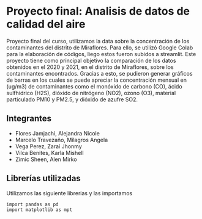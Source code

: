 # Proyecto final: Analisis de datos de calidad del aire
Proyecto final del curso, utilizamos la data sobre la concentración de los contaminantes del distrito de Miraflores. Para ello, se utilizó Google Colab para la elaboración de códigos, liego estos fueron subidos a streamlit.
Este proyecto tiene como principal objetivo la comparación de los datos obtenidos en el 2020 y 2021, en el distrito de Miraflores, sobre los contaminantes encontrados.
Gracias a esto, se pudieron generar gráficos de barras en los cuales se puede apreciar la concentración mensual en (ug/m3) de contaminantes como el monóxido de carbono (CO), ácido sulfhídrico (H2S), dióxido de nitrógeno (NO2), ozono (O3), material particulado PM10 y PM2.5, y dióxido de azufre SO2. 

## Integrantes
- Flores Jamjachi, Alejandra Nicole
- Marcelo Travezaño, Milagros Angela
- Vega Perez, Zaraí Jhonmy
- Vilca Benites, Karla Mishell
- Zimic Sheen, Alen Mirko

## Librerías utilizadas
Utilizamos las siguiente librerias y las importamos

```
import pandas as pd
import matplotlib as mpt
```
